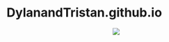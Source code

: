 # DylanandTristan.github.io
<div align="center"> <img src="https://github-readme-stats.vercel.app/api?username=WeiLingling&show_icons=true&theme=tokyonight" /> </div>

